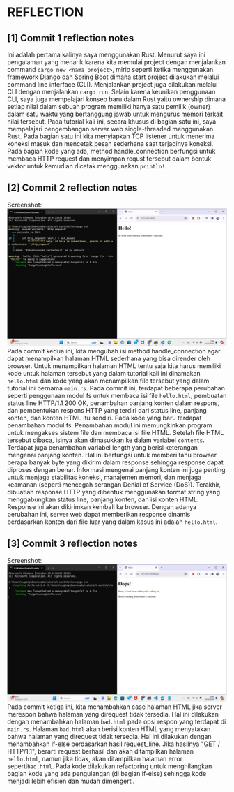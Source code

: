 # REFLECTION

## [1] Commit 1 reflection notes
Ini adalah pertama kalinya saya menggunakan Rust. Menurut saya ini pengalaman yang menarik karena kita memulai project dengan menjalankan command `cargo new <nama_project>`, mirip seperti ketika menggunakan framework Django dan Spring Boot dimana start project dilakukan melalui command line interface (CLI). Menjalankan project juga dilakukan melalui CLI dengan menjalankan `cargo run`. Selain karena keunikan penggunaan CLI, saya juga mempelajari konsep baru dalam Rust yaitu ownership dimana setiap nilai dalam sebuah program memiliki hanya satu pemilik (owner) dalam satu waktu yang bertanggung jawab untuk mengurus memori terkait nilai tersebut. Pada tutorial kali ini, secara khusus di bagian satu ini, saya mempelajari pengembangan server web single-threaded menggunakan Rust. Pada bagian satu ini kita menyiapkan TCP listener untuk menerima koneksi masuk dan mencetak pesan sederhana saat terjadinya koneksi. Pada bagian kode yang ada, method handle_connection berfungsi untuk membaca HTTP request dan menyimpan requst tersebut dalam bentuk vektor untuk kemudian dicetak menggunakan `println!`.

## [2] Commit 2 reflection notes
Screenshot:
![commit2_screenshot](https://github.com/mariomichael/advprog-modul6/blob/main/images/commit2.png)
Pada commit kedua ini, kita mengubah isi method handle_connection agar dapat menampilkan halaman HTML sederhana yang bisa dirender oleh browser. Untuk menampilkan halaman HTML tentu saja kita harus memiliki kode untuk halaman tersebut yang dalam tutorial kali ini dinamakan `hello.html` dan kode yang akan menampilkan file tersebut yang dalam tutorial ini bernama `main.rs`. Pada commit ini, terdapat beberapa perubahan seperti penggunaan modul fs untuk membaca isi file `hello.html`, pembuatan status line HTTP/1.1 200 OK, penambahan panjang konten dalam respons, dan pembentukan respons HTTP yang terdiri dari status line, panjang konten, dan konten HTML itu sendiri. Pada kode yang baru terdapat penambahan modul fs. Penambahan modul ini memungkinkan program untuk mengakses sistem file dan membaca isi file HTML. Setelah file HTML tersebut dibaca, isinya akan dimasukkan ke dalam variabel `contents`. Terdapat juga penambahan variabel length yang berisi keterangan mengenai panjang konten. Hal ini berfungsi untuk memberi tahu browser berapa banyak byte yang dikirim dalam response sehingga response dapat diproses dengan benar. Informasi mengenai panjang konten ini juga penting untuk menjaga stabilitas koneksi, manajemen memori, dan menjaga keamanan (seperti mencegah serangan Denial of Service (DoS)). Terakhir, dibuatlah response HTTP yang dibentuk menggunakan format string yang menggabungkan status line, panjang konten, dan isi konten HTML. Response ini akan dikirimkan kembali ke browser. Dengan adanya perubahan ini, server web dapat memberikan response dinamis berdasarkan konten dari file luar yang dalam kasus ini adalah `hello.html`.

## [3] Commit 3 reflection notes
Screenshot:
![commit3_screenshot](https://github.com/mariomichael/advprog-modul6/blob/main/images/commit3.png)
Pada commit ketiga ini, kita menambahkan case halaman HTML jika server merespon bahwa halaman yang direquest tidak tersedia. Hal ini dilakukan dengan menambahkan halaman `bad.html` pada opsi respon yang terdapat di `main.rs`. Halaman `bad.html` akan berisi konten HTML yang menyatakan bahwa halaman yang direquest tidak tersedia. Hal ini dilakukan dengan menambahkan if-else berdasarkan hasil request_line. Jika hasilnya "GET / HTTP/1.1", berarti request berhasil dan akan ditampilkan halaman `hello.html`, namun jika tidak, akan ditampilkan halaman error seperti`bad.html`. Pada kode dilakukan refactoring untuk menghilangkan bagian kode yang ada pengulangan (di bagian if-else) sehingga kode menjadi lebih efisien dan mudah dimengerti.